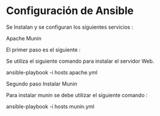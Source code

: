 <h1>Configuración de Ansible</h1>

<p>Se Instalan y se configuran los siguientes servicios :</p>

Apache
Munin

<p>El primer paso es el siguiente :</p>

Se utiliza el siguiente comando para instalar el servidor Web.

ansible-playbook -i hosts apache.yml

<p>Segundo paso Instalar Munin</p>

Para instalar munin se debe utilizar el siguiente comando :

ansible-playbook -i hosts munin.yml
